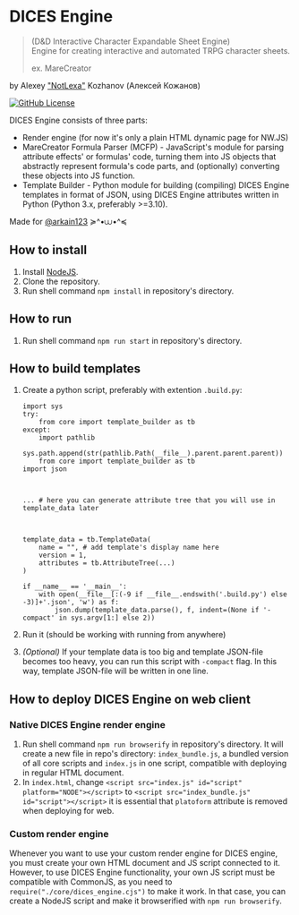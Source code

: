 # DICES Engine
> (D&D Interactive Character Expandable Sheet Engine) \
> Engine for creating interactive and automated TRPG character sheets.
>
> ex. MareCreator

by Alexey ["NotLexa"]((https://github.com/NottLexa)) Kozhanov (Алексей Кожанов)

[![GitHub License](https://img.shields.io/github/license/NottLexa/DICES-Engine)](https://github.com/NottLexa/DICES-Engine/blob/master/COPYING)

DICES Engine consists of three parts:
* Render engine (for now it's only a plain HTML dynamic page for NW.JS)
* MareCreator Formula Parser (MCFP) - JavaScript's module for parsing attribute effects' or formulas' code, turning them
into JS objects that abstractly represent formula's code parts, and (optionally) converting these objects into JS function.
* Template Builder - Python module for building (compiling) DICES Engine templates in format of JSON, using DICES Engine
attributes written in Python (Python 3.x, preferably >=3.10).

Made for [@arkain123](https://github.com/arkain123) ≽^•⩊•^≼

## How to install

1) Install [NodeJS](https://nodejs.org).
2) Clone the repository.
3) Run shell command `npm install` in repository's directory.

## How to run

1) Run shell command `npm run start` in repository's directory.

## How to build templates

1) Create a python script, preferably with extention `.build.py`:
    ```
    import sys
    try:
        from core import template_builder as tb
    except:
        import pathlib
        sys.path.append(str(pathlib.Path(__file__).parent.parent.parent))
        from core import template_builder as tb
    import json
    
    
    
    ... # here you can generate attribute tree that you will use in template_data later
    
    
    
    template_data = tb.TemplateData(
        name = "", # add template's display name here
        version = 1,
        attributes = tb.AttributeTree(...)
    )
    
    if __name__ == '__main__':
        with open(__file__[:(-9 if __file__.endswith('.build.py') else -3)]+'.json', 'w') as f:
            json.dump(template_data.parse(), f, indent=(None if '-compact' in sys.argv[1:] else 2))
    ```

2) Run it (should be working with running from anywhere)
3) _(Optional)_ If your template data is too big and template JSON-file becomes too heavy, you can run this script with
   `-compact` flag. In this way, template JSON-file will be written in one line.

## How to deploy DICES Engine on web client

### Native DICES Engine render engine

1) Run shell command `npm run browserify` in repository's directory. It will create a new file in repo's directory:
   `index_bundle.js`, a bundled version of all core scripts and `index.js` in one script, compatible with deploying in
   regular HTML document.
2) In `index.html`, change `<script src="index.js" id="script" platform="NODE"></script>` to
   `<script src="index_bundle.js" id="script"></script>` it is essential that `platoform` attribute is removed when
   deploying for web.
   
### Custom render engine

Whenever you want to use your custom render engine for DICES engine, you must create your own HTML document and JS
script connected to it. However, to use DICES Engine functionality, your own JS script must be compatible with CommonJS,
as you need to `require("./core/dices_engine.cjs")` to make it work. In that case, you can create a NodeJS script and
make it browserified with `npm run browserify`.